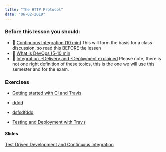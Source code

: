 ```yaml
---
title: "The HTTP Protocol"
date: "06-02-2019"
---
```


### Before this lesson you should:

<!--BEGIN readings ##-->
- :book: [Continuous Integration (10 min)](https://www.thoughtworks.com/continuous-integration) This will form the basis for a class discussion, so read this BEFORE the lessen
- :book: [What is DevOps (5-10 min](https://docs.microsoft.com/en-us/azure/devops/learn/what-is-devops)
- :book: [Integration, -Delivery and -Deployment explained](https://www.devon.nl/en/continuous-integration-delivery-deployment/) Please note, there is not one right definition of these topics, this is the one we will use this semester and for the exam.
<!--END readings ##-->

### Exercises
<!--BEGIN exercises ##-->
- [Getting started with CI and Travis](https://a.b.dk)
- [dddd](https://da.b.dk)
- [dsfsdfddd](https://da2.b.dk)

- [Testing and Deployment with Travis](https://docs.google.com/document/d/1lbDDwoPFQVkogopt1Wmn92FoLP6vUpCvt2TqTgDCMPM/edit?usp=sharing)
 <!--END exercises ##-->

#### Slides
<!--BEGIN slides ##-->
[Test Driven Development and Continuous Integration](https://docs.google.com/presentation/d/1HlOOkZq_9TFnuSf8tHLMj95pI5dqe5jQJOT0hF0uwh8/edit?usp=sharing)
<!--END slides ##-->


